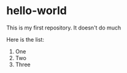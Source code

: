 # hello-world

This is my first repository. It doesn't do much

Here is the list:
1. One
2. Two
3. Three
